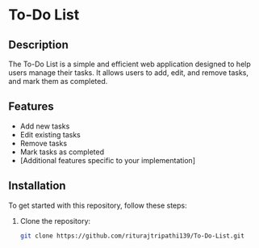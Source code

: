 # To-Do List

## Description

The To-Do List is a simple and efficient web application designed to help users manage their tasks. It allows users to add, edit, and remove tasks, and mark them as completed.

## Features

- Add new tasks
- Edit existing tasks
- Remove tasks
- Mark tasks as completed
- [Additional features specific to your implementation]

## Installation

To get started with this repository, follow these steps:

1. Clone the repository:

   ```bash
   git clone https://github.com/riturajtripathi139/To-Do-List.git
